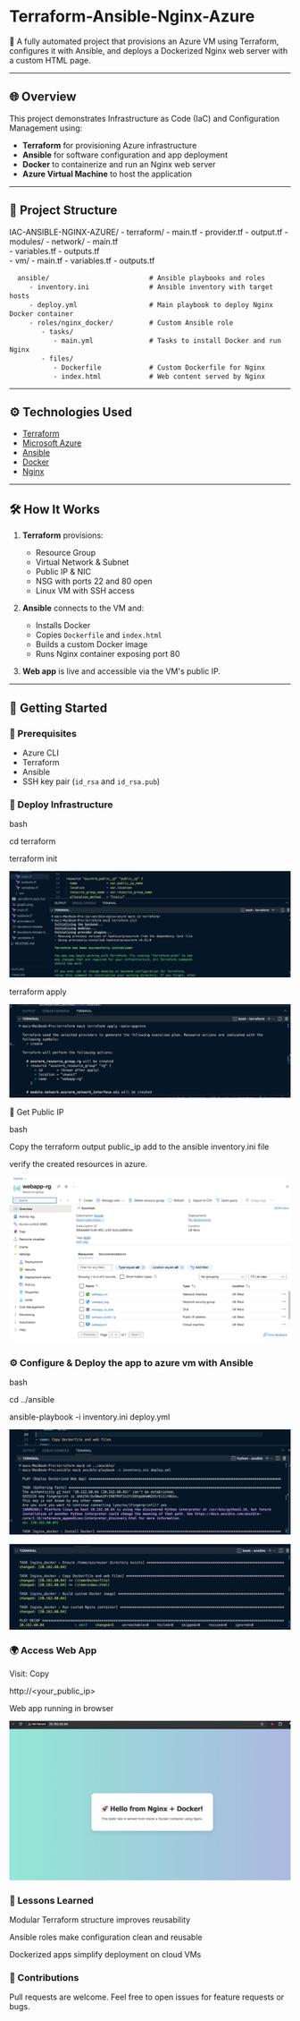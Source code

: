 # Terraform-Ansible-Nginx-Azure

🚀 A fully automated project that provisions an Azure VM using Terraform, configures it with Ansible, and deploys a Dockerized Nginx web server with a custom HTML page.

---

## 🌐 Overview

This project demonstrates Infrastructure as Code (IaC) and Configuration Management using:
- **Terraform** for provisioning Azure infrastructure
- **Ansible** for software configuration and app deployment
- **Docker** to containerize and run an Nginx web server
- **Azure Virtual Machine** to host the application

---

## 📁 Project Structure

   IAC-ANSIBLE-NGINX-AZURE/
      - terraform/
         - main.tf
         - provider.tf
         - output.tf
         - modules/
            - network/
               - main.tf               
               - variables.tf
               - outputs.tf      
            - vm/
               - main.tf
               - variables.tf
               - outputs.tf

      ansible/                         # Ansible playbooks and roles
         - inventory.ini               # Ansible inventory with target hosts
         - deploy.yml                  # Main playbook to deploy Nginx Docker container
         - roles/nginx_docker/         # Custom Ansible role
            - tasks/
               - main.yml              # Tasks to install Docker and run Nginx
            - files/             
               - Dockerfile            # Custom Dockerfile for Nginx
               - index.html            # Web content served by Nginx

---

## ⚙️ Technologies Used

- [Terraform](https://www.terraform.io/)
- [Microsoft Azure](https://azure.microsoft.com/)
- [Ansible](https://www.ansible.com/)
- [Docker](https://www.docker.com/)
- [Nginx](https://www.nginx.com/)

---

## 🛠️ How It Works

1. **Terraform** provisions:
   - Resource Group
   - Virtual Network & Subnet
   - Public IP & NIC
   - NSG with ports 22 and 80 open
   - Linux VM with SSH access

2. **Ansible** connects to the VM and:
   - Installs Docker
   - Copies `Dockerfile` and `index.html`
   - Builds a custom Docker image
   - Runs Nginx container exposing port 80

3. **Web app** is live and accessible via the VM's public IP.

---

## 🚀 Getting Started

### 🔧 Prerequisites
   - Azure CLI
   - Terraform
   - Ansible
   - SSH key pair (`id_rsa` and `id_rsa.pub`)

### 🧱 Deploy Infrastructure

   bash

   cd terraform

   terraform init
   
   ![terraform init](Screenshots/terraform-init.png)

   terraform apply

   ![creating resources](Screenshots/terraform-res-creation.png)

🔐 Get Public IP
   
   bash
   
   Copy the terraform output public_ip add to the ansible inventory.ini file

   verify the created resources in azure.


   ![resources in azure](Screenshots/azure-resources.png)

### ⚙️ Configure & Deploy the app to azure vm with Ansible

   bash

   cd ../ansible

   ansible-playbook -i inventory.ini deploy.yml


   ![deploying ansible](Screenshots/deploying-the-app.png)


   ![live web](Screenshots/Deployed-to-azure.png)

### 🌍 Access Web App

Visit:
Copy

http://<your_public_ip>

Web app running in browser

![web live](Screenshots/Live-web.png)

### 🧠 Lessons Learned
   Modular Terraform structure improves reusability

   Ansible roles make configuration clean and reusable

   Dockerized apps simplify deployment on cloud VMs


### 🤝 Contributions
   Pull requests are welcome. Feel free to open issues for feature requests or bugs.